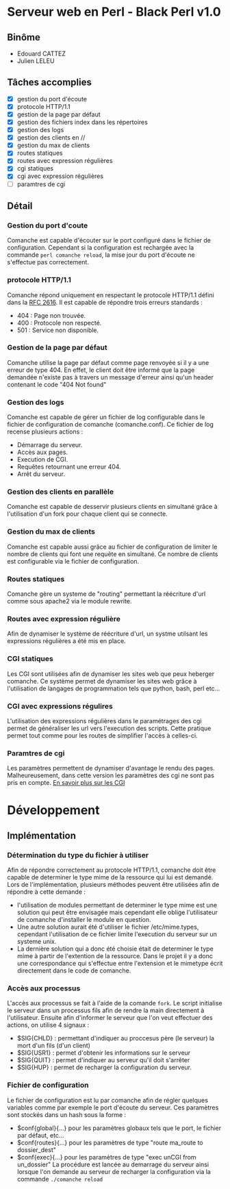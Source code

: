 Serveur web en Perl - Black Perl v1.0
======

Binôme
------

- Edouard CATTEZ
- Julien LELEU

Tâches accomplies
------
  - [X] gestion du port d'écoute
  - [X] protocole HTTP/1.1
  - [X] gestion de la page par défaut
  - [X] gestion des fichiers index dans les répertoires
  - [X] gestion des logs
  - [X] gestion des clients en //
  - [X] gestion du max de clients
  - [X] routes statiques
  - [X] routes avec expression régulières
  - [X] cgi statiques
  - [X] cgi avec expression régulières
  - [ ] paramtres de cgi

Détail
------
### Gestion du port d'coute
Comanche est capable d'écouter sur le port configuré dans le fichier de configuration. Cependant si la configuration est rechargée avec la commande `perl comanche reload`, la mise  jour du port d'écoute ne s'effectue pas correctement.

### protocole HTTP/1.1
Comanche répond uniquement en respectant le protocole HTTP/1.1 défini dans la [RFC 2616](www.ietf.org/rfc/rfc2616.txt). Il est capable de répondre  trois erreurs standards : 
- 404 : Page non trouvée.
- 400 : Protocole non respecté.
- 501 : Service non disponible.

### Gestion de la page par défaut
Comanche utilise la page par défaut comme page  renvoyée si il y a une erreur de type 404. En effet, le client doit être informé que la page demandée n'existe pas à travers un message d'erreur ainsi qu'un header contenant le code "404 Not found"

### Gestion des logs
Comanche est capable de gérer un fichier de log configurable dans le fichier de configuration de comanche (comanche.conf). Ce fichier de log recense plusieurs actions : 
- Démarrage du serveur.
- Accès aux pages.
- Execution de CGI.
- Requêtes retournant une erreur 404.
- Arrêt du serveur.

### Gestion des clients en parallèle
Comanche est capable de desservir plusieurs clients en simultané grâce à l'utilisation d'un fork pour chaque client qui se connecte.

### Gestion du max de clients
Comanche est capable aussi grâce au fichier de configuration de limiter le nombre de clients qui font une requête en simultané. Ce nombre de clients est configurable via le fichier de configuration.

### Routes statiques
Comanche gère un systeme de "routing" permettant la réécriture d'url comme sous apache2 via le module rewrite.

### Routes avec expression régulière
Afin de dynamiser le système de réécriture d'url, un systme utilsant les expressions régulières a été mis en place.

### CGI statiques
Les CGI sont utilisées afin de dynamiser les sites web que peux heberger comanche. Ce système permet de dynamiser les sites web grâce à l'utilisation de langages de programmation tels que python, bash, perl etc...

### CGI avec expressions régulires
L'utilisation des expressions régulières dans le paramétrages des cgi permet de généraliser les url vers l'execution des scripts. Cette pratique permet tout comme pour les routes de simplifier l'accès à celles-ci.

### Paramtres de cgi
Les paramètres permettent de dynamiser d'avantage le rendu des pages. Malheureusement, dans cette version les paramètres des cgi ne sont pas pris en compte. [En savoir plus sur les CGI](http://www.ietf.org/rfc/rfc3875)


Développement
=============

Implémentation
--------------

### Détermination du type du fichier à utiliser
Afin de répondre correctement au protocole HTTP/1.1, comanche doit être capable de determiner le type mime de la ressource qui lui est demandé. Lors de l'implémentation, plusieurs méthodes peuvent être utilisées afin de répondre à cette demande : 
- l'utilisation de modules permettant de determiner le type mime est une solution qui peut être envisagée mais cependant elle oblige l'utilisateur de comanche d'installer le module en question.
- Une autre solution aurait été d'utiliser le fichier /etc/mime.types, cependant l'utilisation de ce fichier limite l'execution du serveur sur un systeme unix.
- La dernière solution qui a donc été choisie était de determiner le type mime à partir de l'extention de la ressource. Dans le projet il y a donc une correspondance qui s'effectue entre l'extension et le mimetype écrit directement dans le code de comanche. 


### Accès aux processus
L'accès aux processus se fait à l'aide de la comande `fork`. Le script initialise le serveur dans un processus fils afin de rendre la main directement à l'utilisateur. Ensuite afin d'informer le serveur que l'on veut effectuer des actions, on utilise 4 signaux :
-    $SIG{CHLD} : permettant d'indiquer au proccesus père (le serveur) la mort d'un fils (d'un client) 
-    $SIG{USR1} : permet d'obtenir les informations sur le serveur
-    $SIG{QUIT} : permet d'indiquer au serveur qu'il doit s'arrêter
-    $SIG{HUP}  : permet de recharger la configuration du serveur. 

### Fichier de configuration
Le fichier de configuration est lu par comanche afin de régler quelques variables comme par exemple le port d'écoute du serveur. Ces paramètres sont stockés dans un hash sous la forme : 
- $conf{global}{...} pour les paramètres globaux tels que le port, le fichier par défaut, etc...
- $conf{routes}{...} pour les paramètres de type "route ma_route to dossier_dest"
- $conf{exec}{...} pour les paramètres de type "exec unCGI from un_dossier"
La procédure est lancée au demarrage du serveur ainsi lorsque l'on demande au serveur de recharger la configuration via la commande `./comanche reload`
